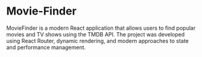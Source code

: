 # Movie-Finder
MovieFinder is a modern React application that allows users to find popular movies and TV shows using the TMDB API. The project was developed using React Router, dynamic rendering, and modern approaches to state and performance management.

